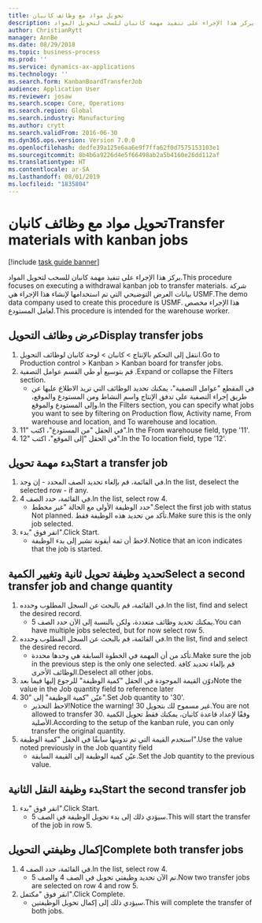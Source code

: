 ```yaml
---
title: تحويل مواد مع وظائف كانبان
description: يركز هذا الإجراء على تنفيذ مهمة كانبان للسحب لتحويل المواد.
author: ChristianRytt
manager: AnnBe
ms.date: 08/29/2018
ms.topic: business-process
ms.prod: ''
ms.service: dynamics-ax-applications
ms.technology: ''
ms.search.form: KanbanBoardTransferJob
audience: Application User
ms.reviewer: josaw
ms.search.scope: Core, Operations
ms.search.region: Global
ms.search.industry: Manufacturing
ms.author: crytt
ms.search.validFrom: 2016-06-30
ms.dyn365.ops.version: Version 7.0.0
ms.openlocfilehash: dedfe39a125e6aa6e9f7ffa62f0d7575153103e1
ms.sourcegitcommit: 8b4b6a9226d4e5f66498ab2a5b4160e26dd112af
ms.translationtype: HT
ms.contentlocale: ar-SA
ms.lasthandoff: 08/01/2019
ms.locfileid: "1835804"
---
```

# <a name="transfer-materials-with-kanban-jobs"></a><span data-ttu-id="53143-103">تحويل مواد مع وظائف كانبان</span><span class="sxs-lookup"><span data-stu-id="53143-103">Transfer materials with kanban jobs</span></span>

[!include [task guide banner](../../includes/task-guide-banner.md)]

<span data-ttu-id="53143-104">يركز هذا الإجراء على تنفيذ مهمة كانبان للسحب لتحويل المواد.</span><span class="sxs-lookup"><span data-stu-id="53143-104">This procedure focuses on executing a withdrawal kanban job to transfer materials.</span></span> <span data-ttu-id="53143-105">شركة بيانات العرض التوضيحي التي تم استخدامها لإنشاء هذا الإجراء هي USMF.</span><span class="sxs-lookup"><span data-stu-id="53143-105">The demo data company used to create this procedure is USMF.</span></span> <span data-ttu-id="53143-106">هذا الإجراء مخصص لعامل المستودع.</span><span class="sxs-lookup"><span data-stu-id="53143-106">This procedure is intended for the warehouse worker.</span></span>


## <a name="display-transfer-jobs"></a><span data-ttu-id="53143-107">عرض وظائف التحويل</span><span class="sxs-lookup"><span data-stu-id="53143-107">Display transfer jobs</span></span>
1. <span data-ttu-id="53143-108">انتقل إلى التحكم بالإنتاج > كانبان > لوحة كانبان لوظائف التحويل.</span><span class="sxs-lookup"><span data-stu-id="53143-108">Go to Production control > Kanban > Kanban board for transfer jobs.</span></span>
2. <span data-ttu-id="53143-109">قم بتوسيع أو طي القسم عوامل التصفية .</span><span class="sxs-lookup"><span data-stu-id="53143-109">Expand or collapse the Filters section.</span></span>
    * <span data-ttu-id="53143-110">في المقطع "عوامل التصفية"، يمكنك تحديد الوظائف التي تريد الاطلاع عليها عن طريق إجراء التصفية على تدفق الإنتاج واسم النشاط ومن المستودع والموقع، وإلى المستودع والموقع.</span><span class="sxs-lookup"><span data-stu-id="53143-110">In the Filters section, you can specify what jobs you want to see by filtering on Production flow, Activity name, From warehouse and location, and To warehouse and location.</span></span>  
3. <span data-ttu-id="53143-111">في الحقل "من المستودع"، اكتب "11".</span><span class="sxs-lookup"><span data-stu-id="53143-111">In the From warehouse field, type '11'.</span></span>
4. <span data-ttu-id="53143-112">في الحقل "إلى الموقع"، اكتب "12".</span><span class="sxs-lookup"><span data-stu-id="53143-112">In the To location field, type '12'.</span></span>

## <a name="start-a-transfer-job"></a><span data-ttu-id="53143-113">بدء مهمة تحويل</span><span class="sxs-lookup"><span data-stu-id="53143-113">Start a transfer job</span></span>
1. <span data-ttu-id="53143-114">في القائمة، قم بإلغاء تحديد الصف المحدد - إن وجد.</span><span class="sxs-lookup"><span data-stu-id="53143-114">In the list, deselect the selected row - if any.</span></span>
2. <span data-ttu-id="53143-115">في القائمة، حدد الصف 4.</span><span class="sxs-lookup"><span data-stu-id="53143-115">In the list, select row 4.</span></span>
    * <span data-ttu-id="53143-116">حدد الوظيفة الأولى مع الحالة "غير مخطط".</span><span class="sxs-lookup"><span data-stu-id="53143-116">Select the first job with status Not planned.</span></span> <span data-ttu-id="53143-117">تأكد من تحديد هذه الوظيفة فقط.</span><span class="sxs-lookup"><span data-stu-id="53143-117">Make sure this is the only job selected.</span></span>  
3. <span data-ttu-id="53143-118">انقر فوق "بدء".</span><span class="sxs-lookup"><span data-stu-id="53143-118">Click Start.</span></span>
    * <span data-ttu-id="53143-119">لاحظ أن ثمة أيقونة تشير إلى بدء الوظيفة.</span><span class="sxs-lookup"><span data-stu-id="53143-119">Notice that an icon indicates that the job is started.</span></span>  

## <a name="select-a-second-transfer-job-and-change-quantity"></a><span data-ttu-id="53143-120">تحديد وظيفة تحويل ثانية وتغيير الكمية</span><span class="sxs-lookup"><span data-stu-id="53143-120">Select a second transfer job and change quantity</span></span>
1. <span data-ttu-id="53143-121">في القائمة، قم بالبحث عن السجل المطلوب وحدده.</span><span class="sxs-lookup"><span data-stu-id="53143-121">In the list, find and select the desired record.</span></span>
    * <span data-ttu-id="53143-122">يمكنك تحديد وظائف متعددة، ولكن بالنسبة إلى الآن حدد الصف 5.</span><span class="sxs-lookup"><span data-stu-id="53143-122">You can have multiple jobs selected, but for now select row 5.</span></span>  
2. <span data-ttu-id="53143-123">في القائمة، قم بالبحث عن السجل المطلوب وحدده.</span><span class="sxs-lookup"><span data-stu-id="53143-123">In the list, find and select the desired record.</span></span>
    * <span data-ttu-id="53143-124">تأكد من أن المهمة في الخطوة السابقة هي وحدها محددة.</span><span class="sxs-lookup"><span data-stu-id="53143-124">Make sure the job in the previous step is the only one selected.</span></span> <span data-ttu-id="53143-125">قم بإلغاء تحديد كافة الوظائف الأخرى.</span><span class="sxs-lookup"><span data-stu-id="53143-125">Deselect all other jobs.</span></span>  
3. <span data-ttu-id="53143-126">دوّن القيمة الموجودة في الحقل "كمية الوظيفة‬" للرجوع إليها فيما بعد</span><span class="sxs-lookup"><span data-stu-id="53143-126">Note the value in the Job quantity field to reference later</span></span>
4. <span data-ttu-id="53143-127">عيّن "كمية الوظيفة" إلى "30".</span><span class="sxs-lookup"><span data-stu-id="53143-127">Set Job quantity to '30'.</span></span>
    * <span data-ttu-id="53143-128">لاحظ التحذير!</span><span class="sxs-lookup"><span data-stu-id="53143-128">Notice the warning!</span></span> <span data-ttu-id="53143-129">غير مسموح لك بتحويل 30.</span><span class="sxs-lookup"><span data-stu-id="53143-129">You are not allowed to transfer 30.</span></span> <span data-ttu-id="53143-130">وفقًا لإعداد قاعدة كانبان، يمكنك فقط تحويل الكمية الأصلية.</span><span class="sxs-lookup"><span data-stu-id="53143-130">According to the setup of the kanban rule, you can only transfer the original quantity.</span></span>  
5. <span data-ttu-id="53143-131">استخدم القيمة التي تم تدوينها سابقًا في الحقل "كمية الوظيفة".</span><span class="sxs-lookup"><span data-stu-id="53143-131">Use the value noted previously in the Job quantity field</span></span>
    * <span data-ttu-id="53143-132">عيّن كمية الوظيفة إلى القيمة السابقة.</span><span class="sxs-lookup"><span data-stu-id="53143-132">Set the Job quantity to the previous value.</span></span>  

## <a name="start-the-second-transfer-job"></a><span data-ttu-id="53143-133">بدء وظيفة النقل الثانية</span><span class="sxs-lookup"><span data-stu-id="53143-133">Start the second transfer job</span></span>
1. <span data-ttu-id="53143-134">انقر فوق "بدء".</span><span class="sxs-lookup"><span data-stu-id="53143-134">Click Start.</span></span>
    * <span data-ttu-id="53143-135">سيؤدي ذلك إلى بدء تحويل الوظيفة في الصف 5.</span><span class="sxs-lookup"><span data-stu-id="53143-135">This will start the transfer of the job in row 5.</span></span>  

## <a name="complete-both-transfer-jobs"></a><span data-ttu-id="53143-136">إكمال وظيفتي التحويل</span><span class="sxs-lookup"><span data-stu-id="53143-136">Complete both transfer jobs</span></span>
1. <span data-ttu-id="53143-137">في القائمة، حدد الصف 4.</span><span class="sxs-lookup"><span data-stu-id="53143-137">In the list, select row 4.</span></span>
    * <span data-ttu-id="53143-138">تم الآن تحديد وظيفتي تحويل في الصف 4 والصف 5.</span><span class="sxs-lookup"><span data-stu-id="53143-138">Now two transfer jobs are selected on row 4 and row 5.</span></span>  
2. <span data-ttu-id="53143-139">انقر فوق "مكتمل".</span><span class="sxs-lookup"><span data-stu-id="53143-139">Click Complete.</span></span>
    * <span data-ttu-id="53143-140">سيؤدي ذلك إلى إكمال تحويل الوظيفتين.</span><span class="sxs-lookup"><span data-stu-id="53143-140">This will complete the transfer of both jobs.</span></span>  

